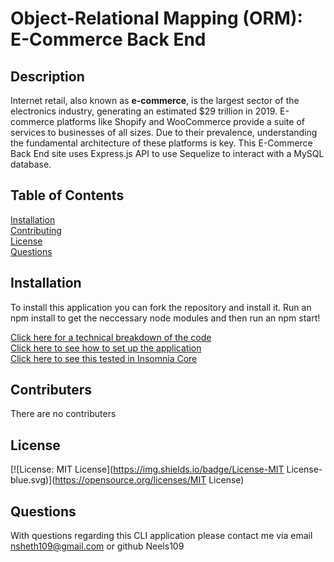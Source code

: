 # Object-Relational Mapping (ORM): E-Commerce Back End
## Description 
  Internet retail, also known as **e-commerce**, is the largest sector of the electronics industry, generating an estimated $29 trillion in 2019. E-commerce platforms like Shopify and WooCommerce provide a suite of services to businesses of all sizes. Due to their prevalence, understanding the fundamental architecture of these platforms is key. This E-Commerce Back End site uses Express.js API to use Sequelize to interact with a MySQL database. 

## Table of Contents 
  [Installation](#installation)<br>
  [Contributing](#contributing)<br>
  [License](#license)<br>
  [Questions](#questions)

## Installation
  To install this application you can fork the repository and install it. Run an npm install to get the neccessary node modules and then run an npm start!
  
  [Click here for a technical breakdown of the code](https://drive.google.com/file/d/113EIyB9oxeWXogF-OYz78x_9mzfef6JM/view)<br>
  [Click here to see how to set up the application](https://drive.google.com/file/d/1FcvbUe0MNe3qlJEWXstUIBkUvRzhvSnB/view)<br>
  [Click here to see this tested in Insomnia Core](https://drive.google.com/file/d/1Se7pVnnN3c1e37kTU8KRST45Eoqih0sy/view)<br>

## Contributers
There are no contributers 

## License
[![License: MIT License](https://img.shields.io/badge/License-MIT License-blue.svg)](https://opensource.org/licenses/MIT License)
  

## Questions
  With questions regarding this CLI application please contact me via email nsheth109@gmail.com or github Neels109

